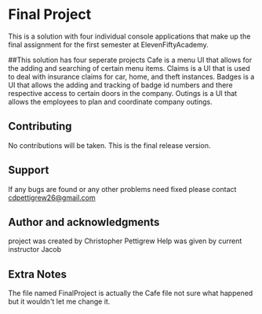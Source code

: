# Final Project
This is a solution with four individual console applications that make up the final assignment for the first semester at ElevenFiftyAcademy.

##This solution has four seperate projects
Cafe is a menu UI that allows for the adding and searching of certain menu items.
Claims is a UI that is used to deal with insurance claims for car, home, and theft instances.
Badges is a UI that allows the adding and tracking of badge id numbers and there respective access to certain doors in the company.
Outings is a UI that allows the employees to plan and coordinate company outings.

## Contributing
No contributions will be taken. This is the final release version.

## Support 
If any bugs are found or any other problems need fixed please contact cdpettigrew26@gmail.com

## Author and acknowledgments
project was created by Christopher Pettigrew 
Help was given by current instructor Jacob 

## Extra Notes
The file named FinalProject is actually the Cafe file not sure what happened but it wouldn't let me change it.